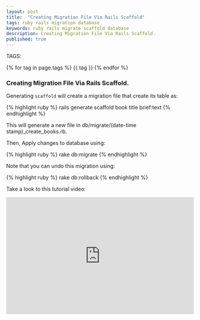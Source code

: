 ```yaml
---
layout: post
title:  "Creating Migration File Via Rails Scaffold"
tags: ruby rails migration database 
keywords: ruby rails migrate scaffold database
description: Creating Migration File Via Rails Scaffold.
published: true
---
```


   TAGS:
   
   {% for tag in page.tags %} {{ tag }} {% endfor %}

<h3>Creating Migration File Via Rails Scaffold.</h3>

Generating `scaffold` will create a migration file that create its table as:

{% highlight ruby %}
rails generate scaffold book title brief:text
{% endhighlight %}

This will generate a new file in db/migrate/(date-time stamp)_create_books.rb.

Then, Apply changes to database using:

{% highlight ruby %}
rake db:migrate
{% endhighlight %}

Note that you can undo this migration using:

{% highlight ruby %}
rake db:rollback
{% endhighlight %}

Take a look to this tutorial video:

<iframe width="100%" height="315" src="https://www.youtube.com/embed/daFA4WPhaT4" frameborder="0" allowfullscreen></iframe>
